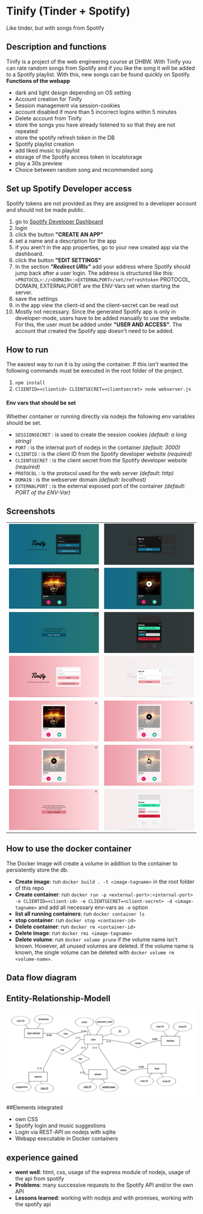 # Tinify (Tinder + Spotify)
Like tinder, but with songs from Spotify

## Description and functions
Tinify is a project of the web engineering course at DHBW. With Tinify you can rate random songs from Spotify and if you like the song it will be added to a Spotify playlist. With this, new songs can be found quickly on Spotify.
**Functions of the webapp**
- dark and light design depending on OS setting
- Account creation for Tinify
- Session management via session-cookies
- account disabled if more than 5 incorrect logins within 5 minutes
- Delete account from Tinify
- store the songs you have already listened to so that they are not repeated
- store the spotify refresh token in the DB
- Spotify playlist creation
- add liked music to playlist
- storage of the Spotify access token in localstorage
- play a 30s preview
- Choice between random song and recommended song

## Set up Spotify Developer access
Spotify tokens are not provided as they are assigned to a developer account and should not be made public.
1.  go to [Spotify Developer Dashboard](https://developer.spotify.com/dashboard/login "Spotify Developer Dashboard")
2. login
3. click the button **"CREATE AN APP"**
4. set a name and a description for the app
5. if you aren't in the app properties, go to your new created app via the dashboard.
6. click the button **"EDIT SETTINGS"**
7. In the section ***"Redirect URIs"*** add your address where Spotify should jump back after a user login.
The address is structured like this: `<PROTOCOL>://<DOMAIN>:<EXTERNALPORT>/set/refreshtoken`
PROTOCOL, DOMAIN, EXTERNALPORT are the ENV-Vars set when starting the server.
8. save the settings
9. in the app view the client-id and the client-secret can be read out
10. Mostly not necessary. Since the generated Spotify app is only in developer-mode, users have to be added manually to use the website. For this, the user must be added under **"USER AND ACCESS"**. The account that created the Spotify app doesn't need to be added.

## How to run
The easiest way to run it is by using the container. If this isn't wanted the following commands must be executed in the root folder of the project.
1. `npm install`
1. `ClIENTID=<clientid> CLIENTSECRET=<clientsecret> node webserver.js`
#### Env vars that should be set
Whether container or running directly via nodejs the following env variables should be set.
- `SESSIONSECRET` : is used to create the session cookies *(default: a long string)*
- `PORT` : is the internal port of nodejs in the container *(default: 3000)*
- `CLIENTID` : is the client ID from the Spotify developer website *(required)*
- `CLIENTSECRET` : is the client secret from the Spotify developer website *(required)*
- `PROTOCOL` : is the protocol used for the web server *(default: http)*
- `DOMAIN` : is the webserver domain *(default: localhost)*
- `EXTERNALPORT` : is the external exposed port of the container *(default: PORT of the ENV-Var)*

## Screenshots
|  |   |
| ------------ | ------------ |
| ![login-dark](screenshots/dark/login.png) | ![sign-up-dark](screenshots/dark/sign_up.png) |
| ![main-view-dark](screenshots/dark/main_view.png) | ![main-view-hover-dark](screenshots/dark/main_view_hover.png) |
| ![spotify-login-dark](screenshots/dark/spotify_login.png) | ![settings-dark](screenshots/dark/settings.png) |
| ![login-light](screenshots/light/login.png) | ![sign-up-light](screenshots/light/sign_up.png) |
| ![main-view-light](screenshots/light/main_view.png) | ![main-play-light](screenshots/light/main_play.png) |
| ![main-paused-light](screenshots/light/main_paused.png) | ![main-reload-light](screenshots/light/main_reload.png) |
| ![spotify-login-light](screenshots/light/spotify_login.png) | ![settings-light](screenshots/light/settings.png) |

## How to use the docker container
The Docker image will create a volume in addition to the container to persistently store the db.

- **Create image**: run `docker build . -t <image-tagname>` in the root folder of this repo
- **Create container**: run `docker run -p <external-port>:<internal-port> -e CLIENTID=<client-id> -e CLIENTSECRET=<client-secret> -d <image-tagname>` and add all necessary env-vars as `-e` option
- **list all running containers**: run `docker container ls`
- **stop container**: run `docker stop <container-id>`
- **Delete container**: run `docker rm <container-id>`
- **Delete image**: run `docker rmi <image-tagname>`
- **Delete volume**: run `docker volume prune` if the volume name isn't known. However, all unused volumes are deleted. If the volume name is known, the single volume can be deleted with `docker volume rm <volume-name>`.

## Data flow diagram

## Entity-Relationship-Modell
![erm](db/erd.png)

##Elements integrated
- own CSS
- Spotify login and music suggestions
- Login via REST-API on nodejs with sqlite
- Webapp executable in Docker containers

## experience gained
- **went well**: html, css, usage of the express module of nodejs, usage of the api from spotify
- **Problems**: many successive requests to the Spotify API and/or the own API
- **Lessons learned**: working with nodejs and with promises, working with the spotify api